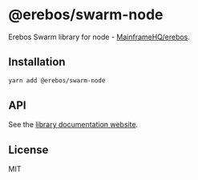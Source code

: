 # @erebos/swarm-node

Erebos Swarm library for node - [MainframeHQ/erebos](https://github.com/MainframeHQ/erebos).

## Installation

```sh
yarn add @erebos/swarm-node
```

## API

See the [library documentation website](https://erebos.js.org/docs/swarm-client).

## License

MIT
